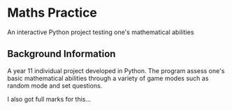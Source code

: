 # Maths Practice
An interactive Python project testing one's mathematical abilities

## Background Information

A year 11 individual project developed in Python. The program assess one's basic mathematical abilities through a variety of game modes such as random mode and set questions. 

I also got full marks for this...